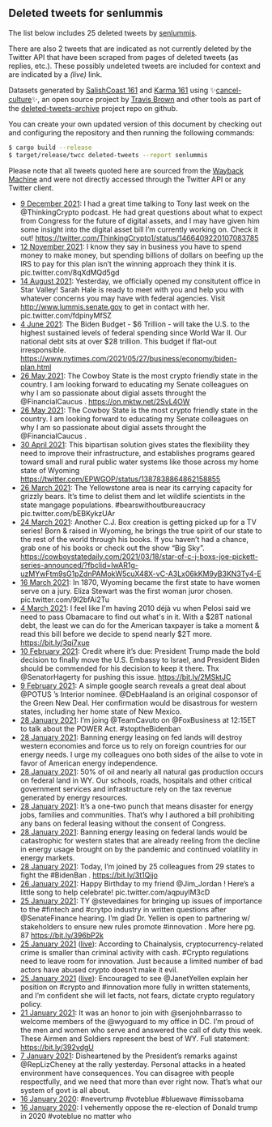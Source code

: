 ## Deleted tweets for senlummis

The list below includes 25 deleted tweets by
[senlummis](https://twitter.com/senlummis).

There are also 2 tweets that are indicated as not currently
deleted by the Twitter API that have been scraped from pages of deleted tweets (as replies, etc.).
These possibly undeleted tweets are included for context and are indicated by a _(live)_ link.


Datasets generated by [SalishCoast 161](https://twitter.com/SalishCoastA) and [Karma 161](https://twitter.com/KarmaOneSixOne)
using ✨[cancel-culture](https://github.com/travisbrown/cancel-culture)✨, an open source project by [Travis Brown](https://twitter.com/travisbrown) 
and other tools as part of the [deleted-tweets-archive](https://github.com/salcoast/deleted-tweets-archive/) project repo on github.

You can create your own updated version of this document by checking out and configuring the
repository and then running the following commands:

```bash
$ cargo build --release
$ target/release/twcc deleted-tweets --report senlummis
```

Please note that all tweets quoted here are sourced from the
[Wayback Machine](https://web.archive.org) and were not directly accessed through the Twitter API or
any Twitter client.

* [ 9 December 2021](https://web.archive.org/web/20211209141447/https://twitter.com/SenLummis/status/1468945195358171136): I had a great time talking to Tony last week on the  @ThinkingCrypto  podcast.   He had great questions about what to expect from Congress for the future of digital assets, and I may have given him some insight into the digital asset bill I’m currently working on. Check it out! https://twitter.com/ThinkingCrypto1/status/1466409220107083785
* [12 November 2021](https://web.archive.org/web/20211112163834/https://twitter.com/SenLummis/status/1459194517517524994): I know they say in business you have to spend money to make money, but spending billions of dollars on beefing up the IRS to pay for this plan isn’t the winning approach they think it is. pic.twitter.com/8qXdMQd5gd
* [14 August 2021](https://web.archive.org/web/20210814185946/https://twitter.com/SenLummis/status/1426618322641170432): Yesterday, we officially opened my consitutent office in Star Valley! Sarah Hale is ready to meet with you and help you with whatever concerns you may have with federal agencies. Visit  http://www.lummis.senate.gov  to get in contact with her. pic.twitter.com/fdpinyMfSZ
* [ 4 June 2021](https://web.archive.org/web/20210604130019/https://twitter.com/SenLummis/status/1400799504073428998): The Biden Budget - $6 Trillion - will take the U.S. to the highest sustained levels of federal spending since World War II. Our national debt sits at over $28 trillion. This budget if flat-out irresponsible. https://www.nytimes.com/2021/05/27/business/economy/biden-plan.html
* [26 May 2021](https://web.archive.org/web/20210526174628/https://twitter.com/SenLummis/status/1397610008406335495): The Cowboy State is the most crypto friendly state in the country. I am looking forward to educating my Senate colleagues on why I am so passionate about digial assets throught the  @FinancialCaucus . https://on.mktw.net/2SvL4OW
* [26 May 2021](https://web.archive.org/web/20210526174547/https://twitter.com/SenLummis/status/1397609882145202179): The Cowboy State is the most crypto friendly state in the country. I am looking forward to educating my Senate colleagues on why I am so passionate about digial assets throught the  @FinancialCaucus .
* [30 April 2021](https://web.archive.org/web/20210430150539/https://twitter.com/SenLummis/status/1388147404348825603): This bipartisan solution gives states the flexibility they need to improve their infrastructure, and establishes programs geared toward small and rural public water systems like those across my home state of Wyoming https://twitter.com/EPWGOP/status/1387838864862158855
* [26 March 2021](https://web.archive.org/web/20210326140027/https://twitter.com/SenLummis/status/1375447449888649217): The Yellowstone area is near its carrying capacity for grizzly bears. It’s time to delist them and let wildlife scientists in the state mangage populations.  #bearswithoutbureaucracy  pic.twitter.com/bEBKykzUAr
* [24 March 2021](https://web.archive.org/web/20210324133822/https://twitter.com/SenLummis/status/1374717152326995970): Another C.J. Box creation is getting picked up for a TV series! Born & raised in Wyoming, he brings the true spirit of our state to the rest of the world through his books. If you haven’t had a chance, grab one of his books or check out the show “Big Sky”. https://cowboystatedaily.com/2021/03/18/star-of-c-j-boxs-joe-pickett-series-announced/?fbclid=IwAR1g-uzMYwFtm9sG1pZdnPAMokW5cuX48X-vC-A3Lx06kKM9yB3KN3Ty4-E
* [16 March 2021](https://web.archive.org/web/20210316150040/https://twitter.com/SenLummis/status/1371838674732654592): In 1870, Wyoming became the first state to have women serve on a jury. Eliza Stewart was the first woman juror chosen.  pic.twitter.com/9I2bfAi2Tu
* [ 4 March 2021](https://web.archive.org/web/20210304224927/https://twitter.com/SenLummis/status/1367608025742274563): I feel like I'm having 2010 déjà vu when Pelosi said we need to pass Obamacare to find out what's in it. With a $28T national debt, the least we can do for the American taxpayer is take a moment & read this bill before we decide to spend nearly $2T more. https://bit.ly/3qi7xue
* [10 February 2021](https://web.archive.org/web/20210210230036/https://twitter.com/SenLummis/status/1359638275653312516): Credit where it’s due: President Trump made the bold decision to finally move the U.S. Embassy to Israel, and President Biden should be commended for his decision to keep it there. Thx  @SenatorHagerty  for pushing this issue. https://bit.ly/2MSktJC
* [ 9 February 2021](https://web.archive.org/web/20210209210012/https://twitter.com/SenLummis/status/1359245691697197068): A simple google search reveals a great deal about  @POTUS ’s Interior nominee.  @DebHaaland  is an original cosponsor of the Green New Deal. Her confirmation would be disastrous for western states, including her home state of New Mexico.
* [28 January 2021](https://web.archive.org/web/20210128171054/https://twitter.com/SenLummis/status/1354839152215412738): I’m joing  @TeamCavuto  on  @FoxBusiness  at 12:15ET to talk about the POWER Act.  #stoptheBidenban
* [28 January 2021](https://web.archive.org/web/20210128164842/https://twitter.com/SenLummis/status/1354833512810090498): Banning energy leasing on fed lands will destroy western economies and force us to rely on foreign countries for our energy needs. I urge my colleagues ono both sides of the ailse to vote in favor of American energy independence.
* [28 January 2021](https://web.archive.org/web/20210128164806/https://twitter.com/SenLummis/status/1354833401497448452): 50% of oil and nearly all natural gas production occurs on federal land in WY. Our schools, roads, hospitals and other critical government services and infrastructure rely on the tax revenue generated by energy resources.
* [28 January 2021](https://web.archive.org/web/20210128164806/https://twitter.com/SenLummis/status/1354833401497448452): It’s a one-two punch that means disaster for energy jobs, families and communities. That’s why I authored a bill prohibiting any bans on federal leasing without the consent of Congress.
* [28 January 2021](https://web.archive.org/web/20210128164717/https://twitter.com/SenLummis/status/1354833327681896451): Banning energy leasing on federal lands would be catastrophic for western states that are already reeling from the decline in energy usage brought on by the pandemic and continued volatility in energy markets.
* [28 January 2021](https://web.archive.org/web/20210128164717/https://twitter.com/SenLummis/status/1354833327681896451): Today, I’m joined by 25 colleagues from 29 states to fight the  #BidenBan .  https://bit.ly/3t1Qijo
* [26 January 2021](https://web.archive.org/web/20210126185932/https://twitter.com/SenLummis/status/1354141349965127681): Happy Birthday to my friend  @Jim_Jordan ! Here’s a little song to help celebrate! pic.twitter.com/aqpuylM3cD
* [25 January 2021](https://web.archive.org/web/20210125230037/https://twitter.com/SenLummis/status/1353840155430432768): TY  @stevedaines  for bringing up issues of importance to the  #fintech  and  #crytpo  industry in written questions after  @SenateFinance  hearing. I’m glad Dr. Yellen is open to partnering w/ stakeholders to ensure new rules promote  #innovation . More here pg. 87  https://bit.ly/396bP2k
* [25 January 2021](https://web.archive.org/web/20210125230037/https://twitter.com/SenLummis/status/1353840155430432768) ([live](https://twitter.com/SenLummis/status/1353839917680521216)): According to Chainalysis, cryptocurrency-related crime is smaller than criminal activity with cash.  #Crypto  regulations need to leave room for innovation. Just because a limited number of bad actors have abused crypto doesn’t make it evil.
* [25 January 2021](https://web.archive.org/web/20210125230037/https://twitter.com/SenLummis/status/1353840155430432768) ([live](https://twitter.com/SenLummis/status/1353839782628118528)): Encouraged to see  @JanetYellen  explain her position on  #crypto  and  #innovation  more fully in written statements, and I’m confident she will let facts, not fears, dictate crypto regulatory policy.
* [21 January 2021](https://web.archive.org/web/20210121015901/https://twitter.com/SenLummis/status/1352073025210998784): It was an honor to join with  @senjohnbarrasso  to welcome members of the  @wyoguard  to my office in DC. I’m proud of the men and women who serve and answered the call of duty this week. These Airmen and Soldiers represent the best of WY. Full statement:  https://bit.ly/392vdgU
* [ 7 January 2021](https://web.archive.org/web/20210107184431/https://twitter.com/SenLummis/status/1347252621241950209): Disheartened by the President’s remarks against  @RepLizCheney  at the rally yesterday. Personal attacks in a heated environment have consequences. You can disagree with people respectfully, and we need that more than ever right now. That’s what our system of govt is all about.
* [16 January 2020](https://web.archive.org/web/20200117232547/https://twitter.com/SenLummis/status/1217924582264508418): #nevertrump   #voteblue   #bluewave   #imissobama
* [16 January 2020](https://web.archive.org/web/20200117185534/https://twitter.com/SenLummis/status/1217923446417567752): I vehemently oppose the re-election of Donald trump in 2020  #voteblue  no matter who
